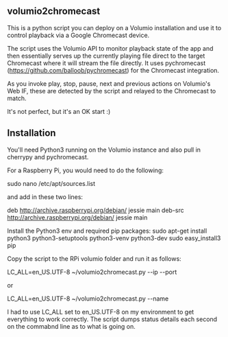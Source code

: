 ## volumio2chromecast

This is a python script you can deploy on a Volumio installation and use it to control playback via a Google Chromecast device.

The script uses the Volumio API to monitor playback state of the app and then essentially serves up the currently playing file direct to the target Chromecast where it will stream the file directly. It uses pychromecast (https://github.com/balloob/pychromecast) for the Chromecast integration. 

As you invoke play, stop, pause, next and previous actions on Volumio's Web IF, these are detected by the script and relayed to the Chromecast to match. 

It's not perfect, but it's an OK start :)


## Installation

You'll need Python3 running on the Volumio instance and also pull in cherrypy and pychromecast. 

For a Raspberry Pi, you would need to do the following:

sudo nano /etc/apt/sources.list

and add in these two lines:

deb http://archive.raspberrypi.org/debian/ jessie main
deb-src http://archive.raspberrypi.org/debian/ jessie main

Install the Python3 env and required pip packages:
sudo apt-get install python3 python3-setuptools python3-venv python3-dev
sudo easy_install3 pip

Copy the script to the RPi volumio folder and run it as follows:

LC_ALL=en_US.UTF-8 ~/volumio2chromecast.py --ip <ip of chromecast> --port <port>

or

LC_ALL=en_US.UTF-8 ~/volumio2chromecast.py --name  <friendly name of chromecast> 

I had to use LC_ALL set to en_US.UTF-8 on my environment to get everything to work correctly. The script dumps status details each second on the commabnd line as to what is going on. 
